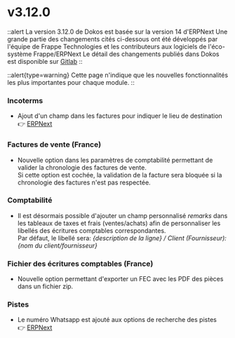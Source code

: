 # v3.12.0

::alert
La version 3.12.0 de Dokos est basée sur la version 14 d'ERPNext
Une grande partie des changements cités ci-dessous ont été développés par l'équipe de Frappe Technologies et les contributeurs aux logiciels de l'éco-système Frappe/ERPNext
Le détail des changements publiés dans Dokos est disponible sur [Gitlab](https://gitlab.com/dokos/dokos/-/releases/v3.12.0)
::

::alert{type=warning}
Cette page n'indique que les nouvelles fonctionnalités les plus importantes pour chaque module.
::


### Incoterms

- Ajout d'un champ dans les factures pour indiquer le lieu de destination  
:point_right: [ERPNext](https://github.com/frappe/erpnext/pull/33305)


### Factures de vente (France)

- Nouvelle option dans les paramètres de comptabilité permettant de valider la chronologie des factures de vente.  
  Si cette option est cochée, la validation de la facture sera bloquée si la chronologie des factures n'est pas respectée.


### Comptabilité

- Il est désormais possible d'ajouter un champ personnalisé *remarks* dans les tableaux de taxes et frais (ventes/achats) afin de personnaliser les libellés des écritures comptables correspondantes.  
  Par défaut, le libellé sera: *{description de la ligne} / Client (Fournisseur): {nom du client/fournisseur}*


### Fichier des écritures comptables (France)

- Nouvelle option permettant d'exporter un FEC avec les PDF des pièces dans un fichier zip.


### Pistes

- Le numéro Whatsapp est ajouté aux options de recherche des pistes  
:point_right: [ERPNext](https://github.com/frappe/erpnext/pull/33253)